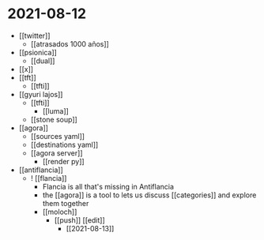 # 2021-08-12

- [[twitter]]
  - [[atrasados 1000 años]]
- [[psionica]]
  - [[dual]]
- [[x]]
- [[tft]]
  - [[tfti]]
- [[gyuri lajos]]
  - [[tfti]]
    - [[luma]]
  - [[stone soup]]
- [[agora]]
  - [[sources yaml]]
  - [[destinations yaml]]
  - [[agora server]]
    - [[render py]]
- [[antiflancia]]
  - ! [[flancia]]
    - Flancia is all that's missing in Antiflancia
    - the [[agora]] is a tool to lets us discuss [[categories]] and explore them together
    - [[moloch]]
      - [[push]] [[edit]]
        - [[2021-08-13]]
